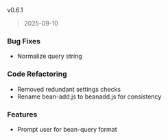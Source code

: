 
v0.6.1

> 2025-09-10

### Bug Fixes

* Normalize query string

### Code Refactoring

* Removed redundant settings checks
* Rename bean-add.js to beanadd.js for consistency

### Features

* Prompt user for bean-query format

